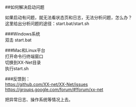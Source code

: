 ##如何解决启动问题  

如果启动有问题，就无法看状态页和日志，无法分析问题，怎么办？  
这里给出分析问题的途径：start.bat/start.sh  



###Windows系统  
  双击 start.bat  

###Mac和Linux平台  
  打开命令行终端窗口  
  切换到XX-Net目录  
  执行start.sh  

###反馈到：  
https://github.com/XX-net/XX-Net/issues  
https://groups.google.com/forum/#!forum/xx-net  
  
把异常日志、操作系统等情况上去。
